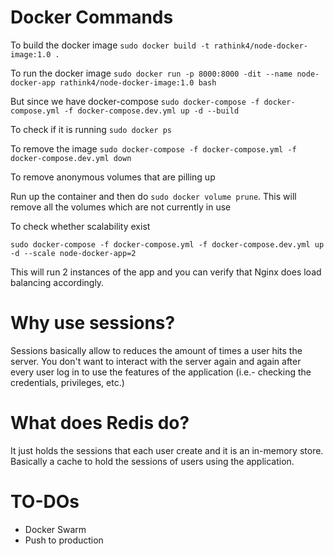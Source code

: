 # Docker Commands

To build the docker image
`sudo docker build -t rathink4/node-docker-image:1.0 .`

To run the docker image
`sudo docker run -p 8000:8000 -dit --name node-docker-app rathink4/node-docker-image:1.0 bash`

But since we have docker-compose
`sudo docker-compose -f docker-compose.yml -f docker-compose.dev.yml up -d --build`

To check if it is running
`sudo docker ps`

To remove the image
`sudo docker-compose -f docker-compose.yml -f docker-compose.dev.yml down`

To remove anonymous volumes that are pilling up

Run up the container and then do `sudo docker volume prune`. This will remove all the volumes which are not currently in use

To check whether scalability exist

`sudo docker-compose -f docker-compose.yml -f docker-compose.dev.yml up -d --scale node-docker-app=2`

This will run 2 instances of the app and you can verify that Nginx does load balancing accordingly. 

# Why use sessions?

Sessions basically allow to reduces the amount of times a user hits the server. You don't want to interact with the server again and again
after every user log in to use the features of the application (i.e.- checking the credentials, privileges, etc.)

# What does Redis do?

It just holds the sessions that each user create and it is an in-memory store. Basically a cache to hold the sessions of users using the application.

# TO-DOs

- Docker Swarm
- Push to production

